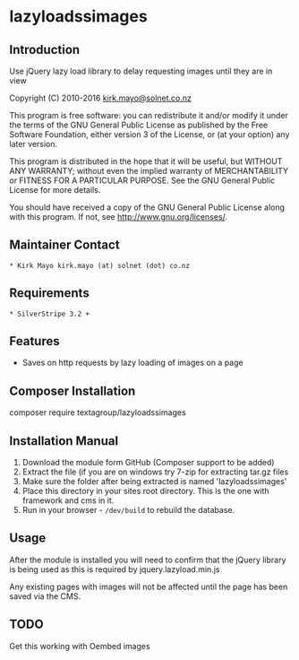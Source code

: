 # lazyloadssimages

## Introduction

Use jQuery lazy load library to delay requesting images until they are in view

Copyright (C) 2010-2016 kirk.mayo@solnet.co.nz

This program is free software: you can redistribute it and/or modify
it under the terms of the GNU General Public License as published by
the Free Software Foundation, either version 3 of the License, or
(at your option) any later version.

This program is distributed in the hope that it will be useful,
but WITHOUT ANY WARRANTY; without even the implied warranty of
MERCHANTABILITY or FITNESS FOR A PARTICULAR PURPOSE.  See the
GNU General Public License for more details.

You should have received a copy of the GNU General Public License
along with this program.  If not, see <http://www.gnu.org/licenses/>.


## Maintainer Contact

	* Kirk Mayo kirk.mayo (at) solnet (dot) co.nz

## Requirements

	* SilverStripe 3.2 +

## Features

* Saves on http requests by lazy loading of images on a page

## Composer Installation

  composer require textagroup/lazyloadssimages

## Installation Manual

 1. Download the module form GitHub (Composer support to be added)
 2. Extract the file (if you are on windows try 7-zip for extracting tar.gz files
 3. Make sure the folder after being extracted is named 'lazyloadssimages'
 4. Place this directory in your sites root directory. This is the one with framework and cms in it.
 5. Run in your browser - `/dev/build` to rebuild the database.

## Usage ##

After the module is installed you will need to confirm that the jQuery library is
being used as this is required by jquery.lazyload.min.js

Any existing pages with images will not be affected until the page has been saved via the CMS.

## TODO ##

Get this working with Oembed images
